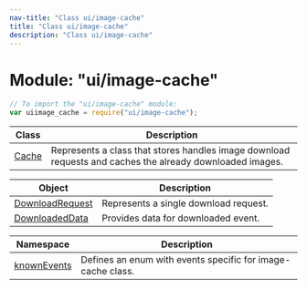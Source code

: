 ```yaml
---
nav-title: "Class ui/image-cache"
title: "Class ui/image-cache"
description: "Class ui/image-cache"
---
```

# Module: "ui/image-cache"

``` JavaScript
// To import the "ui/image-cache" module:
var uiimage_cache = require("ui/image-cache");
```

Class | Description
------|------------
[Cache](../../ui/image-cache/Cache.md) | Represents a class that stores handles image download requests and caches the already downloaded images.

Object | Description
------|------------
[DownloadRequest](../../ui/image-cache/DownloadRequest.md) | Represents a single download request.
[DownloadedData](../../ui/image-cache/DownloadedData.md) | Provides data for downloaded event.

Namespace | Description
------|------------
[knownEvents](../../ui/image-cache/knownEvents/) | Defines an enum with events specific for image-cache class.